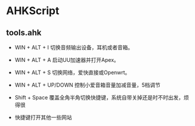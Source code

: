 # AHKScript

## tools.ahk

- WIN + ALT + I 切换音频输出设备，耳机或者音箱。

- WIN + ALT + A  启动UU加速器并打开Apex。

- WIN + ALT + S  切换网络，爱快直接或Openwrt。

- WIN + ALT + UP/DOWN 控制小爱音箱音量加减音量，5档调节

- Shift + Space 覆盖全角半角切换快捷键，系统自带关掉还是时不时出发，烦得很

- 快捷键打开其他一些网站
